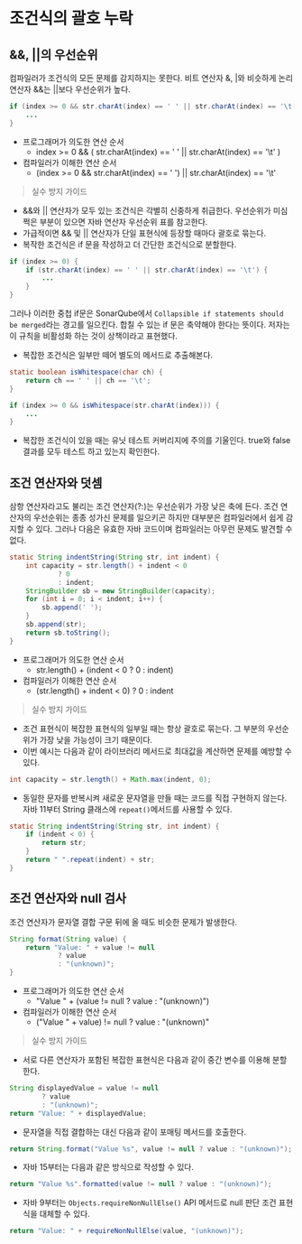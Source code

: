 # 조건식의 괄호 누락

## &&, ||의 우선순위
컴파일러가 조건식의 모든 문제를 감지하지는 못한다.
비트 연산자 &, |와 비슷하게 논리 연산자 &&는 ||보다 우선순위가 높다.

```java
if (index >= 0 && str.charAt(index) == ' ' || str.charAt(index) == '\t') {
    ...
}
```

* 프로그래머가 의도한 연산 순서
  * index >= 0 && ( str.charAt(index) == ' ' || str.charAt(index) == '\t' )
* 컴파일러가 이해한 연산 순서
  * (index >= 0 && str.charAt(index) == ' ') || str.charAt(index) == '\t'

> 실수 방지 가이드

* &&와 || 연산자가 모두 있는 조건식은 각별히 신중하게 취급한다. 우선순위가 미심쩍은 부분이 있으면 자바 연산자 우선순위 표를 참고한다.
* 가급적이면 && 및 || 연산자가 단일 표현식에 등장할 때마다 괄호로 묶는다.
* 복작한 조건식은 if 문을 작성하고 더 간단한 조건식으로 분할한다.

```java
if (index >= 0) {
    if (str.charAt(index) == ' ' || str.charAt(index) == '\t') {
        ...    
    }    
}
```
그러나 이러한 중첩 if문은 SonarQube에서 `Collapsible if statements should be merged`라는 경고를 일으킨다.
합칠 수 있는 if 문은 축약해야 한다는 뜻이다. 저자는 이 규칙을 비활성화 하는 것이 상책이라고 표현했다.

* 복잡한 조건식은 일부만 떼어 별도의 메서드로 추출해본다.
```java
static boolean isWhitespace(char ch) {
    return ch == ' ' || ch == '\t';
}
```
```java
if (index >= 0 && isWhitespace(str.charAt(index))) {
    ...
}
```
* 복잡한 조건식이 있을 때는 유닛 테스트 커버리지에 주의를 기울인다. true와 false 결과를 모두 테스트 하고 있는지 확인한다.

## 조건 연산자와 덧셈
삼항 연산자라고도 불리는 조건 연산자(?:)는 우선순위가 가장 낮은 축에 든다.
조건 연산자의 우선순위는 종종 성가신 문제를 일으키곤 하지만 대부분은 컴파일러에서 쉽게 감지할 수 있다.
그러나 다음은 유효한 자바 코드이며 컴파일러는 아무런 문제도 발견할 수 없다.
```java
static String indentString(String str, int indent) {
    int capacity = str.length() + indent < 0 
            ? 0 
            : indent;
    StringBuilder sb = new StringBuilder(capacity);
    for (int i = 0; i < indent; i++) {
        sb.append(' ');
    }
    sb.append(str);
    return sb.toString();
}
```

* 프로그래머가 의도한 연산 순서
  * str.length() + (indent < 0 ? 0 : indent)
* 컴파일러가 이해한 연산 순서
  * (str.length() + indent < 0) ? 0 : indent

> 실수 방지 가이드

* 조건 표현식이 복잡한 표현식의 일부일 때는 항상 괄호로 묶는다. 그 부분의 우선순위가 가장 낮을 가능성이 크기 때문이다.
* 이번 예시는 다음과 같이 라이브러리 메서드로 최대값을 계산하면 문제를 예방할 수 있다.
```java
int capacity = str.length() + Math.max(indent, 0);
```
* 동일한 문자를 반복시켜 새로운 문자열을 만들 때는 코드를 직접 구현하지 않는다. 자바 11부터 String 클래스에 `repeat()`메서드를 사용할 수 있다.
```java
static String indentString(String str, int indent) {
    if (indent < 0) {
        return str;
    }
    return " ".repeat(indent) + str; 
}
```

## 조건 연산자와 null 검사
조건 연산자가 문자열 결합 구문 뒤에 올 때도 비슷한 문제가 발생한다.
```java
String format(String value) {
    return "Value: " + value != null
            ? value
            : "(unknown)";
}
```

* 프로그래머가 의도한 연산 순서
  * "Value " + (value != null ? value : "(unknown)")
* 컴파일러가 이해한 연산 순서
  * ("Value " + value) != null ? value : "(unknown)"

> 실수 방지 가이드

* 서로 다른 연산자가 포함된 복잡한 표현식은 다음과 같이 중간 변수를 이용해 분할한다.
```java
String displayedValue = value != null 
        ? value 
        : "(unknown)";
return "Value: " + displayedValue;
```
* 문자열을 직접 결합하는 대신 다음과 같이 포매팅 메서드를 호출한다.
```java
return String.format("Value %s", value != null ? value : "(unknown)");
```
* 자바 15부터는 다음과 같은 방식으로 작성할 수 있다.
```java
return "Value %s".formatted(value != null ? value : "(unknown)");
```
* 자바 9부터는 `Objects.requireNonNullElse()` API 메서드로 null 판단 조건 표현식을 대체할 수 있다.
```java
return "Value: " + requireNonNullElse(value, "(unknown)");
```
